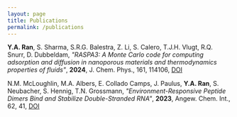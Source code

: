 ```yaml
---
layout: page
title: Publications
permalink: /publications
---
```


**Y.A. Ran**, S. Sharma, S.R.G. Balestra, Z. Li, S. Calero, T.J.H. Vlugt, R.Q. Snurr, D. Dubbeldam, _"RASPA3: A Monte Carlo code for computing adsorption and diffusion in nanoporous materials and thermodynamics properties of fluids"_, **2024**, J. Chem. Phys., 161, 114106, [DOI](https://doi.org/10.1063/5.0226249)

N.M. McLoughlin, M.A. Albers, E. Collado Camps, J. Paulus, **Y.A. Ran**, S. Neubacher, S. Hennig, T.N. Grossmann, _"Environment-Responsive Peptide Dimers Bind and Stabilize Double-Stranded RNA"_, **2023**, Angew. Chem. Int., 62, 41, [DOI](https://doi.org/10.1002/anie.202308028)

